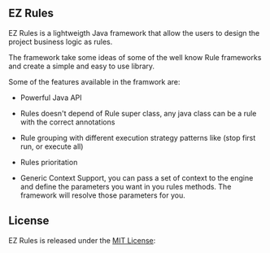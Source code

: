 ## EZ Rules

EZ Rules is a lightweigth Java framework that allow the users to design the project business logic as rules.

The framework take some ideas of some of the well know Rule frameworks and create a simple and easy to use library.

Some of the features available in the framwork are:

 * Powerful Java API
 
 * Rules doesn't depend of Rule super class, any java class can be a rule with the correct annotations

 * Rule grouping with different execution strategy patterns like (stop first run, or execute all)

 * Rules prioritation

 * Generic Context Support, you can pass a set of context to the engine and define the parameters you want in you rules methods. The framework will resolve those parameters for you. 

## License
EZ Rules is released under the [MIT License](http://opensource.org/licenses/mit-license.php/):
